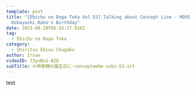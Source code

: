 ```yaml
---
template: post
title: "[Ebichu no Doga Toka Vol.53] Talking about Concept Live - MOVE - and
  Kobayashi Kaho's Birthday"
date: 2021-06-28T05:53:27.916Z
tag:
  - Ebichu no Doga Toka
category:
  - Shiritsu Ebisu Chugaku
author: Irsan
videoID: t3yvBu1-B2Q
subTitle: 小林歌穂の誕生日に-conceptwebm-subs-53.srt
---
```

test